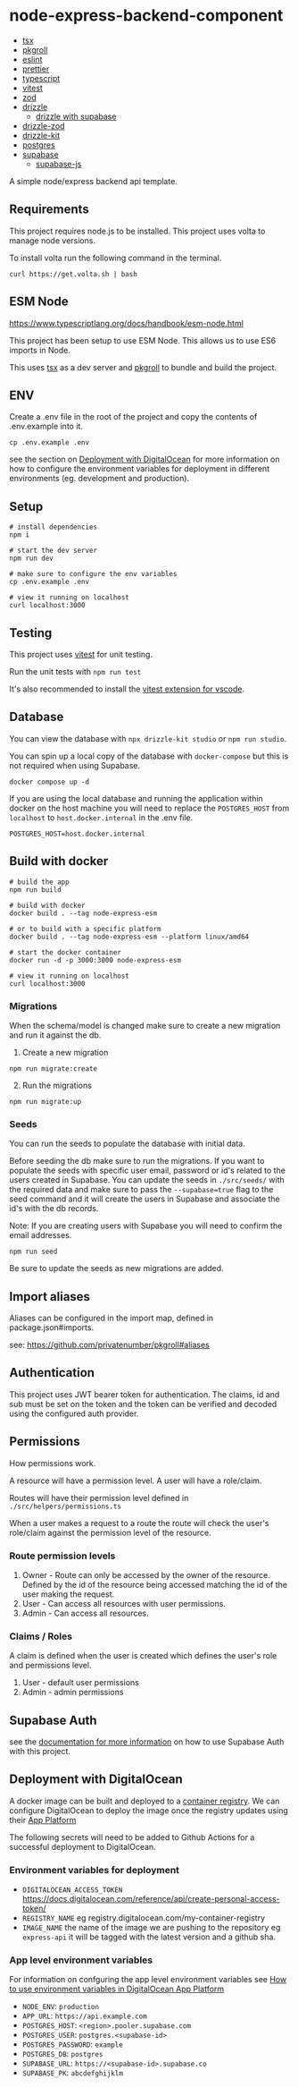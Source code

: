 # node-express-backend-component

- [tsx](https://github.com/esbuild-kit/tsx)
- [pkgroll](https://github.com/privatenumber/pkgroll)
- [eslint](https://eslint.org/)
- [prettier](https://prettier.io/)
- [typescript](https://www.typescriptlang.org/)
- [vitest](https://vitest.dev/)
- [zod](https://zod.dev/)
- [drizzle](https://orm.drizzle.team/)
  - [drizzle with supabase](https://orm.drizzle.team/docs/get-started-postgresql#supabase)
- [drizzle-zod](https://orm.drizzle.team/docs/zod)
- [drizzle-kit](https://orm.drizzle.team/kit-docs/overview)
- [postgres](https://www.postgresql.org/)
- [supabase](https://supabase.io/)
  - [supabase-js](https://supabase.com/docs/reference/javascript/introduction)

A simple node/express backend api template.

## Requirements

This project requires node.js to be installed. This project uses volta to manage node versions.

To install volta run the following command in the terminal.

```
curl https://get.volta.sh | bash
```

## ESM Node

https://www.typescriptlang.org/docs/handbook/esm-node.html

This project has been setup to use ESM Node. This allows us to use ES6 imports in Node.

This uses [tsx](https://github.com/esbuild-kit/tsx) as a dev server and [pkgroll](https://github.com/privatenumber/pkgroll) to bundle and build the project.

## ENV

Create a .env file in the root of the project and copy the contents of .env.example into it.

```
cp .env.example .env
```

see the section on [Deployment with DigitalOcean](#deployment-with-digitalocean) for more information on how to configure the environment variables for deployment in different environments (eg. development and production).

## Setup

```
# install dependencies
npm i

# start the dev server
npm run dev

# make sure to configure the env variables
cp .env.example .env

# view it running on localhost
curl localhost:3000
```

## Testing

This project uses [vitest](https://vitest.dev/) for unit testing.

Run the unit tests with `npm run test`

It's also recommended to install the [vitest extension for vscode](https://marketplace.visualstudio.com/items?itemName=ZixuanChen.vitest-explorer).

## Database

You can view the database with `npx drizzle-kit studio` or `npm run studio`.

You can spin up a local copy of the database with `docker-compose` but this is not required when using Supabase.

```
docker compose up -d
```

If you are using the local database and running the application within docker on the host machine you will need to replace the `POSTGRES_HOST` from `localhost` to `host.docker.internal` in the .env file.

```
POSTGRES_HOST=host.docker.internal
```

## Build with docker

```
# build the app
npm run build

# build with docker
docker build . --tag node-express-esm

# or to build with a specific platform
docker build . --tag node-express-esm --platform linux/amd64

# start the docker container
docker run -d -p 3000:3000 node-express-esm

# view it running on localhost
curl localhost:3000
```

### Migrations

When the schema/model is changed make sure to create a new migration and run it against the db.

1. Create a new migration

<!-- TODO create a named migration and pass additional flag to npm. -->

```
npm run migrate:create

```

2. Run the migrations

```
npm run migrate:up
```

### Seeds

You can run the seeds to populate the database with initial data.

Before seeding the db make sure to run the migrations. If you want to populate the seeds with specific user email, password or id's related to the users created in Supabase. You can update the seeds in `./src/seeds/` with the required data and make sure to pass the `--supabase=true` flag to the seed command and it will create the users in Supabase and associate the id's with the db records.

Note: If you are creating users with Supabase you will need to confirm the email addresses.

```
npm run seed
```

Be sure to update the seeds as new migrations are added.

## Import aliases

Aliases can be configured in the import map, defined in package.json#imports.

see: https://github.com/privatenumber/pkgroll#aliases

## Authentication

This project uses JWT bearer token for authentication. The claims, id and sub must be set on the token and the token can be verified and decoded using the configured auth provider.

## Permissions

How permissions work.

A resource will have a permission level. A user will have a role/claim.

Routes will have their permission level defined in `./src/helpers/permissions.ts`

When a user makes a request to a route the route will check the user's role/claim against the permission level of the resource.

### Route permission levels

1. Owner - Route can only be accessed by the owner of the resource. Defined by the id of the resource being accessed matching the id of the user making the request.
2. User - Can access all resources with user permissions.
3. Admin - Can access all resources.

### Claims / Roles

A claim is defined when the user is created which defines the user's role and permissions level.

1. User - default user permissions
2. Admin - admin permissions

## Supabase Auth

see the [documentation for more information](https://supabase.com/docs/reference/javascript/auth-api) on how to use Supabase Auth with this project.

## Deployment with DigitalOcean

A docker image can be built and deployed to a [container registry](https://docs.digitalocean.com/products/container-registry/getting-started/quickstart/). We can configure DigitalOcean to deploy the image once the registry updates using their [App Platform](https://docs.digitalocean.com/products/app-platform/)

The following secrets will need to be added to Github Actions for a successful deployment to DigitalOcean.

### Environment variables for deployment

- `DIGITALOCEAN_ACCESS_TOKEN` https://docs.digitalocean.com/reference/api/create-personal-access-token/
- `REGISTRY_NAME` eg registry.digitalocean.com/my-container-registry
- `IMAGE_NAME` the name of the image we are pushing to the repository eg `express-api` it will be tagged with the latest version and a github sha.

### App level environment variables

For information on confguring the app level environment variables see [How to use environment variables in DigitalOcean App Platform](https://docs.digitalocean.com/products/app-platform/how-to/use-environment-variables/)

- `NODE_ENV`: `production`
- `APP_URL`: `https://api.example.com`
- `POSTGRES_HOST`: `<region>.pooler.supabase.com`
- `POSTGRES_USER`: `postgres.<supabase-id>`
- `POSTGRES_PASSWORD`: `example`
- `POSTGRES_DB`: `postgres`
- `SUPABASE_URL`: `https://<supabase-id>.supabase.co`
- `SUPABASE_PK`: `abcdefghijklm`


